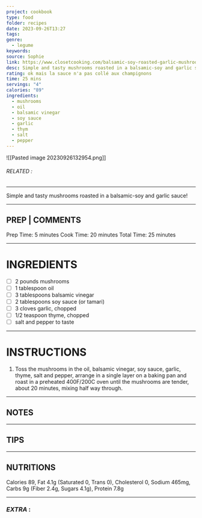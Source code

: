 ```yaml
---
project: cookbook
type: food
folder: recipes
date: 2023-09-26T13:27
tags: 
genre:
  - legume
keywords: 
source: Sophie
link: https://www.closetcooking.com/balsamic-soy-roasted-garlic-mushrooms/
desc: Simple and tasty mushrooms roasted in a balsamic-soy and garlic sauce!
rating: ok mais la sauce n'a pas collé aux champignons
time: 25 mins
servings: "4"
calories: "89"
ingredients:
  - mushrooms
  - oil
  - balsamic vinegar
  - soy sauce
  - garlic
  - thym
  - salt
  - pepper
---
```


![[Pasted image 20230926132954.png]]
###### *RELATED* : 
---
Simple and tasty mushrooms roasted in a balsamic-soy and garlic sauce!

---
## PREP | COMMENTS

Prep Time: 5 minutes Cook Time: 20 minutes Total Time: 25 minutes

---
# INGREDIENTS

- [ ] 2 pounds mushrooms
- [ ] 1 tablespoon oil
- [ ] 3 tablespoons balsamic vinegar
- [ ] 2 tablespoons soy sauce (or tamari)
- [ ] 3 cloves garlic, chopped
- [ ] 1/2 teaspoon thyme, chopped
- [ ] salt and pepper to taste

---
# INSTRUCTIONS

1. Toss the mushrooms in the oil, balsamic vinegar, soy sauce, garlic, thyme, salt and pepper, arrange in a single layer on a baking pan and roast in a preheated 400F/200C oven until the mushrooms are tender, about 20 minutes, mixing half way through.

---
## NOTES



---
## TIPS



---
## NUTRITIONS

Calories 89, Fat 4.1g (Saturated 0, Trans 0), Cholesterol 0, Sodium 465mg, Carbs 9g (Fiber 2.4g, Sugars 4.1g), Protein 7.8g

---
### *EXTRA* :



